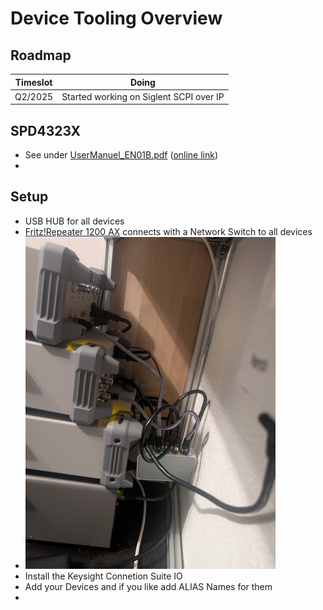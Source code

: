 # Device Tooling Overview

## Roadmap
| Timeslot | Doing                                   |
|----------|-----------------------------------------|
| Q2/2025  | Started working on Siglent SCPI over IP |

## SPD4323X
- See under [UserManuel_EN01B.pdf](../src/docs/SPD4000X_UserManual_EN01B.pdf#page=59) ([online link](https://www.siglenteu.com/wp-content/uploads/dlm_uploads/2024/08/SPD4000X_UserManual_EN01B.pdf#page=59))
- 

## Setup
- USB HUB for all devices
- [Fritz!Repeater 1200 AX](https://www.amazon.de/dp/B09N4SJLWM?ref=ppx_yo2ov_dt_b_fed_asin_title) connects with a Network Switch to all devices
- <img src="../src/res/lan_setup.jpg" alt="Setup to automate" width="400"/>
- Install the Keysight Connetion Suite IO
- Add your Devices and if you like add ALIAS Names for them
- 
